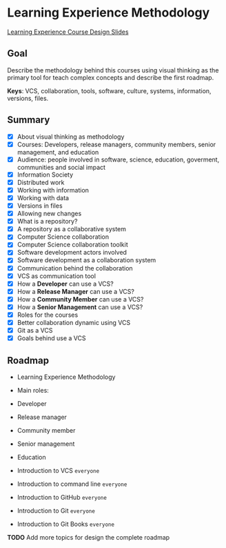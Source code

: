 # Learning Experience Methodology

[Learning Experience Course Design Slides](https://docs.google.com/presentation/d/1pYdHqfeKCkD6QbQJjOjmkhTnGoAdoWLNN01sDiTn7ME/edit?usp=sharing)

## Goal

Describe the methodology behind this courses using visual thinking as the primary tool for teach complex concepts and describe the first roadmap.

**Keys**: VCS, collaboration, tools, software, culture, systems, information, versions, files.

## Summary

- [x] About visual thinking as methodology 
- [x] Courses: Developers, release managers, community members, senior management, and education
- [x] Audience: people involved in software, science, education, goverment, communities and social impact
- [x] Information Society
- [x] Distributed work
- [x] Working with information
- [x] Working with data
- [x] Versions in files
- [x] Allowing new changes
- [x] What is a repository?
- [x] A repository as a collaborative system
- [x] Computer Science collaboration
- [x] Computer Science collaboration toolkit
- [x] Software development actors involved
- [x] Software development as a collaboration system
- [x] Communication behind the collaboration
- [x] VCS as communication tool
- [x] How a **Developer** can use a VCS?
- [x] How a **Release Manager** can use a VCS?
- [x] How a **Community Member** can use a VCS?
- [x] How a **Senior Management** can use a VCS?
- [x] Roles for the courses
- [x] Better collaboration dynamic using VCS
- [x] Git as a VCS
- [x] Goals behind use a VCS

## Roadmap 

- Learning Experience Methodology
- Main roles: 
 - Developer
 - Release manager
 - Community member
 - Senior management
 - Education
 
- Introduction to VCS `everyone`
- Introduction to command line `everyone`
- Introduction to GitHub `everyone`
- Introduction to Git `everyone`
- Introduction to Git Books `everyone`

**TODO** Add more topics for design the complete roadmap


